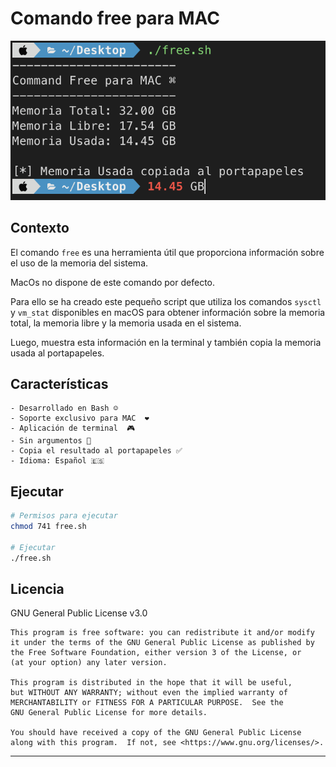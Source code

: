 # Comando free para MAC 

![Alt text](Captura.png?raw=true "Captura imagen del programa")

## Contexto 
El comando `free` es una herramienta útil que proporciona información sobre el uso de la memoria del sistema.

MacOs no dispone de este comando por defecto.

Para ello se ha creado este pequeño script que utiliza los comandos `sysctl` y `vm_stat` disponibles en macOS para obtener información sobre la memoria total, la memoria libre y la memoria usada en el sistema. 

Luego, muestra esta información en la terminal y también copia la memoria usada al portapapeles.


## Características
    - Desarrollado en Bash ☺️
    - Soporte exclusivo para MAC  ❤️ 
    - Aplicación de terminal  🎮
    - Sin argumentos 🤪
    - Copia el resultado al portapapeles ✅
    - Idioma: Español 🇪🇸


## Ejecutar

```bash
# Permisos para ejecutar 
chmod 741 free.sh 

# Ejecutar
./free.sh 
```

## Licencia

GNU General Public License v3.0

```
This program is free software: you can redistribute it and/or modify
it under the terms of the GNU General Public License as published by
the Free Software Foundation, either version 3 of the License, or
(at your option) any later version.

This program is distributed in the hope that it will be useful,
but WITHOUT ANY WARRANTY; without even the implied warranty of
MERCHANTABILITY or FITNESS FOR A PARTICULAR PURPOSE.  See the
GNU General Public License for more details.

You should have received a copy of the GNU General Public License
along with this program.  If not, see <https://www.gnu.org/licenses/>.
```

---
